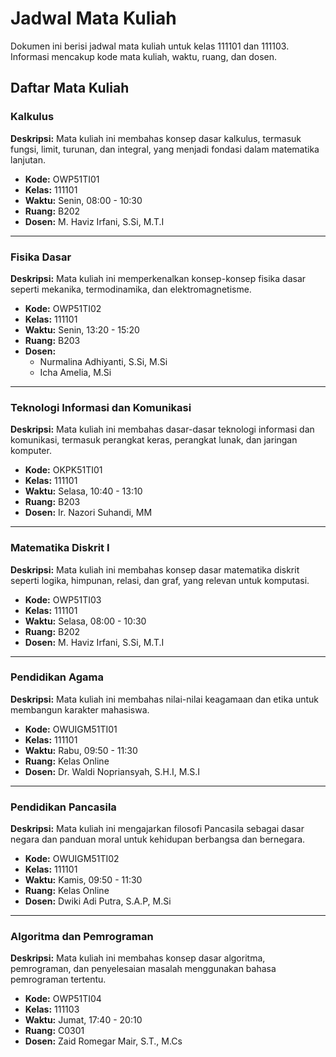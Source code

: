 # Jadwal Mata Kuliah

Dokumen ini berisi jadwal mata kuliah untuk kelas 111101 dan 111103. Informasi mencakup kode mata kuliah, waktu, ruang, dan dosen.

## Daftar Mata Kuliah

### Kalkulus
**Deskripsi:** Mata kuliah ini membahas konsep dasar kalkulus, termasuk fungsi, limit, turunan, dan integral, yang menjadi fondasi dalam matematika lanjutan.  
- **Kode:** OWP51TI01  
- **Kelas:** 111101  
- **Waktu:** Senin, 08:00 - 10:30  
- **Ruang:** B202  
- **Dosen:** M. Haviz Irfani, S.Si, M.T.I  

---

### Fisika Dasar
**Deskripsi:** Mata kuliah ini memperkenalkan konsep-konsep fisika dasar seperti mekanika, termodinamika, dan elektromagnetisme.  
- **Kode:** OWP51TI02  
- **Kelas:** 111101  
- **Waktu:** Senin, 13:20 - 15:20  
- **Ruang:** B203  
- **Dosen:**  
  - Nurmalina Adhiyanti, S.Si, M.Si  
  - Icha Amelia, M.Si  

---

### Teknologi Informasi dan Komunikasi
**Deskripsi:** Mata kuliah ini membahas dasar-dasar teknologi informasi dan komunikasi, termasuk perangkat keras, perangkat lunak, dan jaringan komputer.  
- **Kode:** OKPK51TI01  
- **Kelas:** 111101  
- **Waktu:** Selasa, 10:40 - 13:10  
- **Ruang:** B203  
- **Dosen:** Ir. Nazori Suhandi, MM  

---

### Matematika Diskrit I
**Deskripsi:** Mata kuliah ini membahas konsep dasar matematika diskrit seperti logika, himpunan, relasi, dan graf, yang relevan untuk komputasi.  
- **Kode:** OWP51TI03  
- **Kelas:** 111101  
- **Waktu:** Selasa, 08:00 - 10:30  
- **Ruang:** B202  
- **Dosen:** M. Haviz Irfani, S.Si, M.T.I  

---

### Pendidikan Agama
**Deskripsi:** Mata kuliah ini membahas nilai-nilai keagamaan dan etika untuk membangun karakter mahasiswa.  
- **Kode:** OWUIGM51TI01  
- **Kelas:** 111101  
- **Waktu:** Rabu, 09:50 - 11:30  
- **Ruang:** Kelas Online  
- **Dosen:** Dr. Waldi Nopriansyah, S.H.I, M.S.I  

---

### Pendidikan Pancasila
**Deskripsi:** Mata kuliah ini mengajarkan filosofi Pancasila sebagai dasar negara dan panduan moral untuk kehidupan berbangsa dan bernegara.  
- **Kode:** OWUIGM51TI02  
- **Kelas:** 111101  
- **Waktu:** Kamis, 09:50 - 11:30  
- **Ruang:** Kelas Online  
- **Dosen:** Dwiki Adi Putra, S.A.P, M.Si  

---

### Algoritma dan Pemrograman
**Deskripsi:** Mata kuliah ini membahas konsep dasar algoritma, pemrograman, dan penyelesaian masalah menggunakan bahasa pemrograman tertentu.  
- **Kode:** OWP51TI04  
- **Kelas:** 111103  
- **Waktu:** Jumat, 17:40 - 20:10  
- **Ruang:** C0301  
- **Dosen:** Zaid Romegar Mair, S.T., M.Cs  
